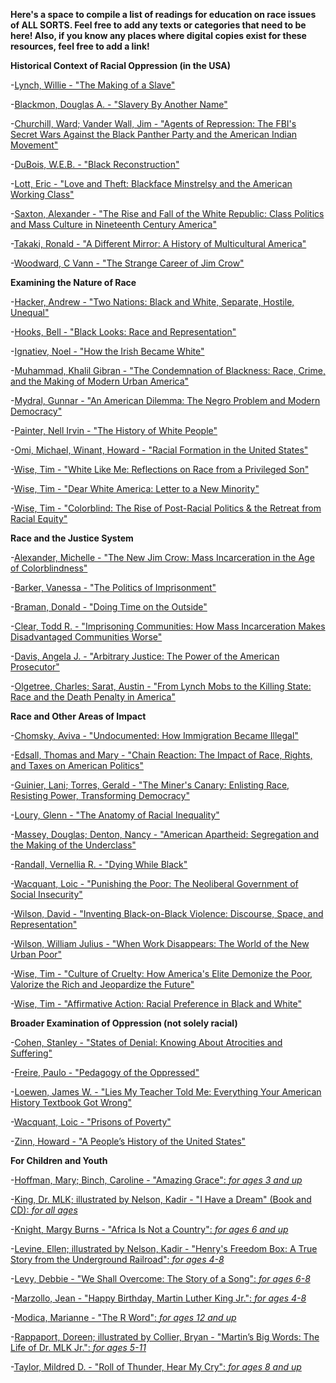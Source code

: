 **Here's a space to compile a list of readings for education on race issues of ALL SORTS. Feel free to add any texts or categories that need to be here! Also, if you know any places where digital copies exist for these resources, feel free to add a link!**


**Historical Context of Racial Oppression (in the USA)**

-[Lynch, Willie - "The Making of a Slave"](http://www.iupui.edu/~blacksu/PDF%20Documents/Documents/WillieLynchLetter.pdf)

-[Blackmon, Douglas A. - "Slavery By Another Name"](http://www.amazon.com/Slavery-Another-Name-Re-Enslavement-Americans/dp/0385722702)

-[Churchill, Ward; Vander Wall, Jim -  "Agents of Repression: The FBI's Secret Wars Against the Black Panther Party and the American Indian Movement"](http://www.amazon.com/Agents-Repression-Against-American-Movement/dp/0896082938/ref=sr_1_1?ie=UTF8&qid=1422491699&sr=8-1&keywords=Agents+of+Repression%3A+The+FBI%27s+Secret+Wars+Against+the+Black+Panther+Party+and+the+American+Indian+Movement%22)

-[DuBois, W.E.B. - "Black Reconstruction"](http://www.socialism.com/drupal-6.8/sites/all/pdf/class/Du%20Bois-Black%20Reconstruction%20in%20America.PDF)

-[Lott, Eric - "Love and Theft: Blackface Minstrelsy and the American Working Class"](http://www.goodreads.com/book/show/166888.Love_and_Theft?from_search=true)

-[Saxton, Alexander - "The Rise and Fall of the White Republic: Class Politics and Mass Culture in Nineteenth Century America"](http://www.goodreads.com/book/show/334358.The_Rise_and_Fall_of_the_White_Republic?from_search=true)

-[Takaki, Ronald - "A Different Mirror: A History of Multicultural America"](http://www.goodreads.com/book/show/37564.A_Different_Mirror?from_search=true)

-[Woodward, C Vann - "The Strange Career of Jim Crow"](http://www.goodreads.com/book/show/97484.The_Strange_Career_of_Jim_Crow)

 
**Examining the Nature of Race**

-[Hacker, Andrew - "Two Nations: Black and White, Separate, Hostile, Unequal"](http://www.goodreads.com/book/show/346796.Two_Nations?from_search=true)

-[Hooks, Bell - "Black Looks: Race and Representation"](http://www.goodreads.com/book/show/529568.Black_Looks?from_search=true)

-[Ignatiev, Noel - "How the Irish Became White"](http://www.goodreads.com/book/show/305686.How_the_Irish_Became_White?from_search=true)

-[Muhammad, Khalil Gibran - "The Condemnation of Blackness: Race, Crime, and the Making of Modern Urban America"](http://www.goodreads.com/book/show/7093931-the-condemnation-of-blackness?from_search=true)

-[Mydral, Gunnar - "An American Dilemma: The Negro Problem and Modern Democracy"](http://www.goodreads.com/book/show/781857.An_American_Dilemma?from_search=true)

-[Painter, Nell Irvin - "The History of White People"](http://www.goodreads.com/book/show/6919721-the-history-of-white-people?from_search=true)

-[Omi, Michael, Winant, Howard - "Racial Formation in the United States"](http://www.goodreads.com/book/show/248626.Racial_Formation_in_the_United_States)

-[Wise, Tim - "White Like Me: Reflections on Race from a Privileged Son"](http://www.goodreads.com/book/show/88362.White_Like_Me)

-[Wise, Tim - "Dear White America: Letter to a New Minority"](http://www.goodreads.com/book/show/10873538-dear-white-america)

-[Wise, Tim - "Colorblind: The Rise of Post-Racial Politics & the Retreat from Racial Equity"](http://www.goodreads.com/book/show/7016267-colorblind)

 
**Race and the Justice System**

-[Alexander, Michelle - "The New Jim Crow: Mass Incarceration in the Age of Colorblindness"](http://www.goodreads.com/book/show/6792458-the-new-jim-crow)

-[Barker, Vanessa - "The Politics of Imprisonment"](http://www.goodreads.com/book/show/7176814-the-politics-of-imprisonment)

-[Braman, Donald - "Doing Time on the Outside"](http://www.goodreads.com/book/show/773485.Doing_Time_on_the_Outside)

-[Clear, Todd R. - "Imprisoning Communities: How Mass Incarceration Makes Disadvantaged Communities Worse"](http://www.amazon.com/Imprisoning-Communities-Incarceration-Disadvantaged-Neighborhoods-ebook/dp/B0054WBMU6/ref=sr_1_fkmr0_1?ie=UTF8&qid=1423792948&sr=8-1-fkmr0&keywords=Clear%2C+Todd+R.+-+%22Imprisoning+Communities%3A+How+Mass+Incarceration+Makes+Disadvantaged+Communities+Worse%22)

-[Davis, Angela J. - "Arbitrary Justice: The Power of the American Prosecutor"](http://www.goodreads.com/book/show/221708.Arbitrary_Justice)

-[Olgetree, Charles; Sarat, Austin - "From Lynch Mobs to the Killing State: Race and the Death Penalty in America"](http://www.goodreads.com/book/show/2744324-from-lynch-mobs-to-the-killing-state)
 
 
**Race and Other Areas of Impact**

-[Chomsky, Aviva  - "Undocumented: How Immigration Became Illegal"](http://www.goodreads.com/book/show/18339763-undocumented)

-[Edsall, Thomas and Mary - "Chain Reaction: The Impact of Race, Rights, and Taxes on American Politics"](http://www.goodreads.com/book/show/350361.Chain_Reaction)

-[Guinier, Lani; Torres, Gerald - "The Miner's Canary: Enlisting Race, Resisting Power, Transforming Democracy"](http://www.goodreads.com/book/show/17631.The_Miner_s_Canary)

-[Loury, Glenn - "The Anatomy of Racial Inequality"](http://www.goodreads.com/book/show/330838.The_Anatomy_of_Racial_Inequality)

-[Massey, Douglas; Denton, Nancy - "American Apartheid: Segregation and the Making of the Underclass"](http://www.goodreads.com/book/show/252034.American_Apartheid)

-[Randall, Vernellia R. - "Dying While Black"](http://www.amazon.com/Dying-While-Black-Vernellia-Randall/dp/0977916006)

-[Wacquant, Loic - "Punishing the Poor: The Neoliberal Government of Social Insecurity"](http://www.goodreads.com/book/show/6504869-punishing-the-poor)

-[Wilson, David - "Inventing Black-on-Black Violence: Discourse, Space, and Representation"](http://www.goodreads.com/book/show/2135573.Inventing_Black_On_Black_Violence)

-[Wilson, William Julius - "When Work Disappears: The World of the New Urban Poor"](http://www.goodreads.com/book/show/120365.When_Work_Disappears)

-[Wise, Tim - "Culture of Cruelty: How America's Elite Demonize the Poor, Valorize the Rich and Jeopardize the Future"](http://www.goodreads.com/book/show/17675069-culture-of-cruelty)

-[Wise, Tim  - "Affirmative Action: Racial Preference in Black and White"](http://www.goodreads.com/book/show/911753.Affirmative_Action)

 
**Broader Examination of Oppression (not solely racial)**

-[Cohen, Stanley - "States of Denial: Knowing About Atrocities and Suffering"](http://www.goodreads.com/book/show/208984.States_of_Denial)

-[Freire, Paulo - "Pedagogy of the Oppressed"](http://www.goodreads.com/book/show/72657.Pedagogy_of_the_Oppressed)

-[Loewen, James W. - "Lies My Teacher Told Me: Everything Your American History Textbook Got Wrong"](http://www.goodreads.com/book/show/296662.Lies_My_Teacher_Told_Me)

-[Wacquant, Loic - "Prisons of Poverty"](http://www.goodreads.com/book/show/6506298-prisons-of-poverty)

-[Zinn, Howard - "A People’s History of the United States"](http://www.goodreads.com/book/show/2767.A_People_s_History_of_the_United_States)

 
**For Children and Youth**

-[Hoffman, Mary; Binch, Caroline - "Amazing Grace": *for ages 3 and up*](http://www.goodreads.com/book/show/765193.Amazing_Grace)

-[King, Dr. MLK; illustrated by Nelson, Kadir - "I Have a Dream" (Book and CD): *for all ages*](http://www.goodreads.com/book/show/16029151-i-have-a-dream)

-[Knight, Margy Burns - "Africa Is Not a Country": *for ages 6 and up*](http://www.goodreads.com/book/show/550120.Africa_Is_Not_a_Country)

-[Levine, Ellen; illustrated by Nelson, Kadir - "Henry's Freedom Box: A True Story from the Underground Railroad": *for ages 4-8*](http://www.goodreads.com/book/show/315882.Henry_s_Freedom_Box)

-[Levy, Debbie - "We Shall Overcome: The Story of a Song": *for ages 6-8*](http://www.goodreads.com/book/show/17899628-we-shall-overcome)

-[Marzollo, Jean - "Happy Birthday, Martin Luther King Jr.": *for ages 4-8*](http://www.goodreads.com/book/show/225077.Happy_Birthday_Martin_Luther_King_Jr_)

-[Modica, Marianne - "The R Word": *for ages 12 and up*](https://www.goodreads.com/book/show/13086526-the-r-word)

-[Rappaport, Doreen; illustrated by Collier, Bryan - "Martin’s Big Words: The Life of Dr. MLK Jr.": *for ages 5-11*](http://www.goodreads.com/book/show/160943.Martin_s_Big_Words)

-[Taylor, Mildred D. - "Roll of Thunder, Hear My Cry": *for ages 8 and up*](http://www.goodreads.com/book/show/310459.Roll_of_Thunder_Hear_My_Cry)
